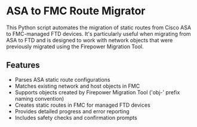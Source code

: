 # ASA to FMC Route Migrator

This Python script automates the migration of static routes from Cisco ASA to FMC-managed FTD devices. It's particularly useful when migrating from ASA to FTD and is designed to work with network objects that were previously migrated using the Firepower Migration Tool.

## Features

- Parses ASA static route configurations
- Matches existing network and host objects in FMC
- Supports objects created by Firepower Migration Tool ('obj-' prefix naming convention)
- Creates static routes in FMC for managed FTD devices
- Provides detailed progress and error reporting
- Includes safety checks and confirmation prompts